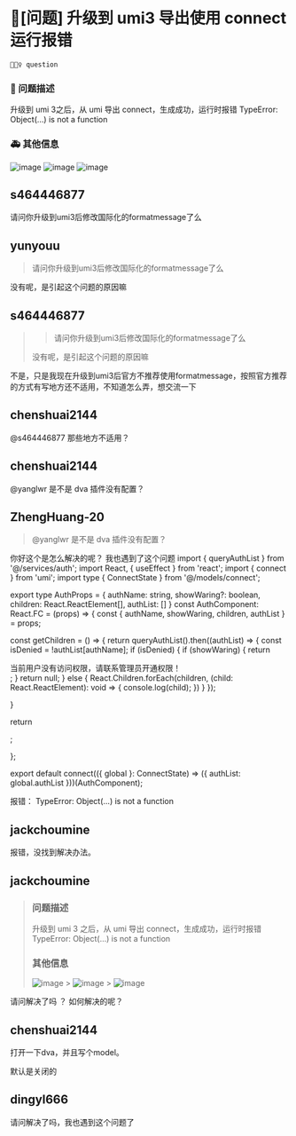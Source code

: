 # 🧐[问题] 升级到 umi3 导出使用 connect 运行报错

`🕵🏻‍♀️ question`

### 🧐 问题描述

升级到 umi 3之后，从 umi 导出 connect，生成成功，运行时报错
TypeError: Object(...) is not a function

### 🚑 其他信息

![image](https://user-images.githubusercontent.com/32095100/77053659-a55ff280-6a09-11ea-9750-0a65d31f9da9.png)
![image](https://user-images.githubusercontent.com/32095100/77053716-b7da2c00-6a09-11ea-93aa-c0117ff51c49.png)
![image](https://user-images.githubusercontent.com/32095100/77053757-c6284800-6a09-11ea-8c60-3b99c0b0b85e.png)

## s464446877

请问你升级到umi3后修改国际化的formatmessage了么

## yunyouu

> 请问你升级到umi3后修改国际化的formatmessage了么

没有呢，是引起这个问题的原因嘛

## s464446877

> > 请问你升级到umi3后修改国际化的formatmessage了么
>
> 没有呢，是引起这个问题的原因嘛

不是，只是我现在升级到umi3后官方不推荐使用formatmessage，按照官方推荐的方式有写地方还不适用，不知道怎么弄，想交流一下

## chenshuai2144

@s464446877 那些地方不适用？

## chenshuai2144

@yanglwr 是不是 dva 插件没有配置？

## ZhengHuang-20

> @yanglwr 是不是 dva 插件没有配置？

你好这个是怎么解决的呢？ 我也遇到了这个问题
import { queryAuthList } from '@/services/auth';
import React, { useEffect } from 'react';
import { connect } from 'umi';
import type { ConnectState } from '@/models/connect';

export type AuthProps = {
authName: string,
showWaring?: boolean,
children: React.ReactElement<AuthProps>[],
authList: []
}
const AuthComponent: React.FC<AuthProps> = (props) => {
const { authName, showWaring, children, authList } = props;

const getChildren = () => {
return queryAuthList().then((authList) => {
const isDenied = !authList[authName];
if (isDenied) {
if (showWaring) {
return <div className="auth_ctrl" >当前用户没有访问权限，请联系管理员开通权限！</div>;
}
return null;
} else {
React.Children.forEach(children, (child: React.ReactElement<AuthProps>): void => {
console.log(child);
})
}
});

}

return <div></div>;

};

export default connect(({ global }: ConnectState) => ({
authList: global.authList
}))(AuthComponent);

报错：
TypeError: Object(...) is not a function

## jackchoumine

报错，没找到解决办法。

## jackchoumine

> ### 问题描述
>
> 升级到 umi 3 之后，从 umi 导出 connect，生成成功，运行时报错
> TypeError: Object(...) is not a function
>
> ### 其他信息
>
> ![image](https://user-images.githubusercontent.com/32095100/77053659-a55ff280-6a09-11ea-9750-0a65d31f9da9.png) > ![image](https://user-images.githubusercontent.com/32095100/77053716-b7da2c00-6a09-11ea-93aa-c0117ff51c49.png) > ![image](https://user-images.githubusercontent.com/32095100/77053757-c6284800-6a09-11ea-8c60-3b99c0b0b85e.png)

请问解决了吗 ？ 如何解决的呢？

## chenshuai2144

打开一下dva，并且写个model。

默认是关闭的

## dingyl666

请问解决了吗，我也遇到这个问题了
